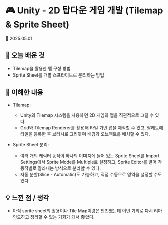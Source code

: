 # 🎮 Unity - 2D 탑다운 게임 개발 (Tilemap & Sprite Sheet)
📅 2025.05.01

## 📌 오늘 배운 것
- Tilemap을 활용한 맵 구성 방법
- Sprite Sheet를 개별 스프라이트로 분리하는 방법

## 🧠 이해한 내용
- Tilemap:
    - Unity의 Tilemap 시스템을 사용하면 2D 게임의 맵을 직관적으로 그릴 수 있다.
    - Grid와 Tilemap Renderer를 활용해 타일 기반 맵을 제작할 수 있고, 팔레트에 타일을 등록한 후 브러시로 그리듯이 배경과 오브젝트를 배치할 수 있다.

- Sprite Sheet 분리:
    - 여러 개의 캐릭터 동작이 하나의 이미지에 들어 있는 Sprite Sheet를 Import Settings에서 Sprite Mode를 Multiple로 설정하고, Sprite Editor를 열어 각 동작별로 잘라내는 방식으로 분리할 수 있다.
    - 자동 분할(Slice - Automatic)도 가능하고, 직접 수동으로 영역을 설정할 수도 있다.

## 💡 느낀 점 / 생각
- 아직 sprite sheet의 활용이나 Tile Map이랑은 안친했는데 이번 기회로 다시 리마인드하고 정리할 수 있는 기회가 돼서 좋았다.
